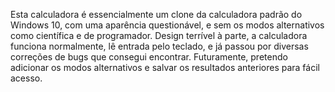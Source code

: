 Esta calculadora é essencialmente um clone da calculadora padrão do Windows 10, com uma aparência questionável, e sem os modos alternativos como científica e de programador.
Design terrível à parte, a calculadora funciona normalmente, lê entrada pelo teclado, e já passou por diversas correções de bugs que consegui encontrar.
Futuramente, pretendo adicionar os modos alternativos e salvar os resultados anteriores para fácil acesso.
